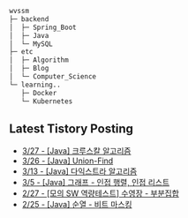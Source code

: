
```bash
wvssm
├─ backend
│  ├─ Spring_Boot     
│  ├─ Java
│  └─ MySQL  
├─ etc         
│  ├─ Algorithm  
│  ├─ Blog
│  └─ Computer_Science   
└─ learning..       
   ├─ Docker
   └─ Kubernetes           

```  

## Latest Tistory Posting<div class=blog-post text-align='left'>
 - [3/27 - [Java] 크루스칼 알고리즘](https://wvssm.tistory.com/entry/Java-Kruskal-Algorithm)
 - [3/26 - [Java] Union-Find](https://wvssm.tistory.com/entry/Java-Union-Find)
 - [3/13 - [Java] 다익스트라 알고리즘](https://wvssm.tistory.com/entry/Java-%EB%8B%A4%EC%9D%B5%EC%8A%A4%ED%8A%B8%EB%9D%BC-%EC%95%8C%EA%B3%A0%EB%A6%AC%EC%A6%98)
 - [3/5 - [Java] 그래프 - 인접 행렬, 인접 리스트](https://wvssm.tistory.com/entry/Java-%EA%B7%B8%EB%9E%98%ED%94%84-%EC%9D%B8%EC%A0%91-%ED%96%89%EB%A0%AC-%EC%9D%B8%EC%A0%91-%EB%A6%AC%EC%8A%A4%ED%8A%B8)
 - [2/27 - [모의 SW 역량테스트] 수영장 - 부분집합](https://wvssm.tistory.com/entry/%EB%AA%A8%EC%9D%98-SW-%EC%97%AD%EB%9F%89%ED%85%8C%EC%8A%A4%ED%8A%B8-%EC%88%98%EC%98%81%EC%9E%A5-%EB%B6%80%EB%B6%84%EC%A7%91%ED%95%A9)
 - [2/25 - [Java] 순열 - 비트 마스킹](https://wvssm.tistory.com/entry/%EB%B9%84%ED%8A%B8-%EB%A7%88%EC%8A%A4%ED%82%B9-%EC%88%9C%EC%97%B4)

</div>
</div>

